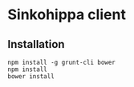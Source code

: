 Sinkohippa client
================

Installation
------------

```
npm install -g grunt-cli bower
npm install
bower install
```
